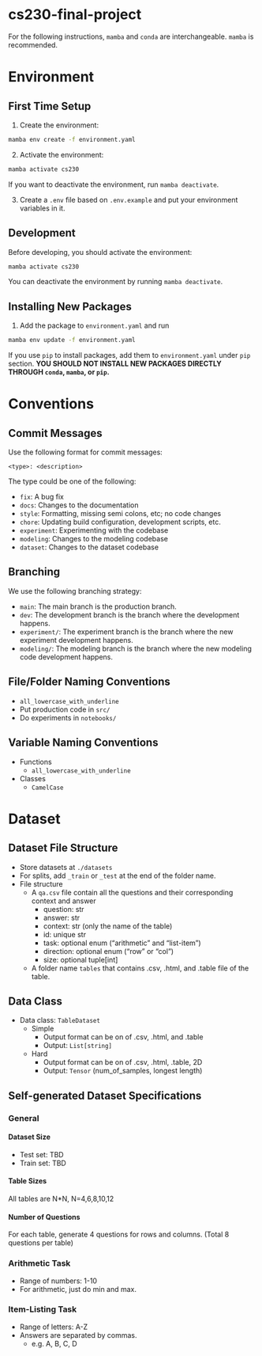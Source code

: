 # cs230-final-project

For the following instructions, `mamba` and `conda` are interchangeable. `mamba` is recommended.

# Environment
## First Time Setup
1. Create the environment:
```bash
mamba env create -f environment.yaml
```
2. Activate the environment:
```bash
mamba activate cs230
```
If you want to deactivate the environment, run `mamba deactivate`.

3. Create a `.env` file based on `.env.example` and put your environment variables in it.

## Development
Before developing, you should activate the environment:
```bash
mamba activate cs230
```
You can deactivate the environment by running `mamba deactivate`.

## Installing New Packages

1. Add the package to `environment.yaml` and run
```bash
mamba env update -f environment.yaml
```
If you use `pip` to install packages, add them to `environment.yaml` under `pip` section.
**YOU SHOULD NOT INSTALL NEW PACKAGES DIRECTLY THROUGH `conda`, `mamba`, or `pip`.**


# Conventions

## Commit Messages

Use the following format for commit messages:
```
<type>: <description>
```
The type could be one of the following:
- `fix`: A bug fix
- `docs`: Changes to the documentation
- `style`: Formatting, missing semi colons, etc; no code changes
- `chore`: Updating build configuration, development scripts, etc.
- `experiment`: Experimenting with the codebase
- `modeling`: Changes to the modeling codebase
- `dataset`: Changes to the dataset codebase

## Branching

We use the following branching strategy:

- `main`: The main branch is the production branch.
- `dev`: The development branch is the branch where the development happens.
- `experiment/`: The experiment branch is the branch where the new experiment development happens.
- `modeling/`: The modeling branch is the branch where the new modeling code development happens.

## File/Folder Naming Conventions
* `all_lowercase_with_underline`
* Put production code in `src/`
* Do experiments in `notebooks/`

## Variable Naming Conventions
* Functions
    * `all_lowercase_with_underline`
* Classes
    * `CamelCase`





# Dataset
## Dataset File Structure
* Store datasets at `./datasets`
* For splits, add `_train` or `_test` at the end of the folder name.
* File structure
    * A `qa.csv` file contain all the questions and their corresponding context and answer
        * question: str
        * answer: str
        * context: str (only the name of the table)
        * id: unique str
        * task: optional enum (“arithmetic” and “list-item”)
        * direction: optional enum (“row” or “col”)
        * size: optional tuple[int] 
    * A folder name `tables` that contains .csv, .html, and .table file of the table.
## Data Class
* Data class: `TableDataset`
    * Simple 
        * Output format can be on of .csv, .html, and .table
        * Output: `List[string]`
    * Hard
        * Output format can be on of .csv, .html, .table, 2D
        * Output: `Tensor` (num_of_samples, longest length)

## Self-generated Dataset Specifications
### General
#### Dataset Size
* Test set: TBD
* Train set: TBD
#### Table Sizes
All tables are N*N, N=4,6,8,10,12

#### Number of Questions
For each table, generate 4 questions for rows and columns. (Total 8 questions per table)

### Arithmetic Task
* Range of numbers: 1-10
* For arithmetic, just do min and max.

### Item-Listing Task
* Range of letters: A-Z
* Answers are separated by commas.
    * e.g. A, B, C, D
